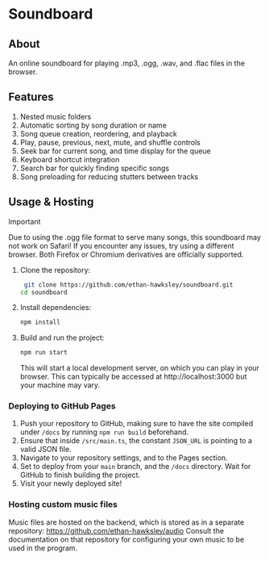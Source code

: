 # Soundboard

## About

An online soundboard for playing .mp3, .ogg, .wav, and .flac files in the browser.

## Features

1. Nested music folders
2. Automatic sorting by song duration or name
3. Song queue creation, reordering, and playback
4. Play, pause, previous, next, mute, and shuffle controls
5. Seek bar for current song, and time display for the queue
6. Keyboard shortcut integration
7. Search bar for quickly finding specific songs
8. Song preloading for reducing stutters between tracks

## Usage & Hosting

> [!IMPORTANT]
> Due to using the .ogg file format to serve many songs, this soundboard may not work on Safari!
> If you encounter any issues, try using a different browser. Both Firefox or Chromium derivatives are officially
> supported.

1. Clone the repository:
   ```sh
    git clone https://github.com/ethan-hawksley/soundboard.git
   cd soundboard
   ```

2. Install dependencies:
    ```sh
   npm install
    ```

3. Build and run the project:
   ```sh
   npm run start
   ```
   This will start a local development server, on which you can play in your browser. This can typically be accessed
   at http://localhost:3000 but your machine may vary.

### Deploying to GitHub Pages

1. Push your repository to GitHub, making sure to have the site compiled under `/docs` by running `npm run build`
   beforehand.
2. Ensure that inside `/src/main.ts`, the constant `JSON_URL` is pointing to a valid JSON file.
3. Navigate to your repository settings, and to the Pages section.
4. Set to deploy from your `main` branch, and the `/docs` directory. Wait for GitHub to finish building the project.
5. Visit your newly deployed site!

### Hosting custom music files

Music files are hosted on the backend, which is stored as in a separate
repository: https://github.com/ethan-hawksley/audio
Consult the documentation on that repository for configuring your own music to be used in the program.
